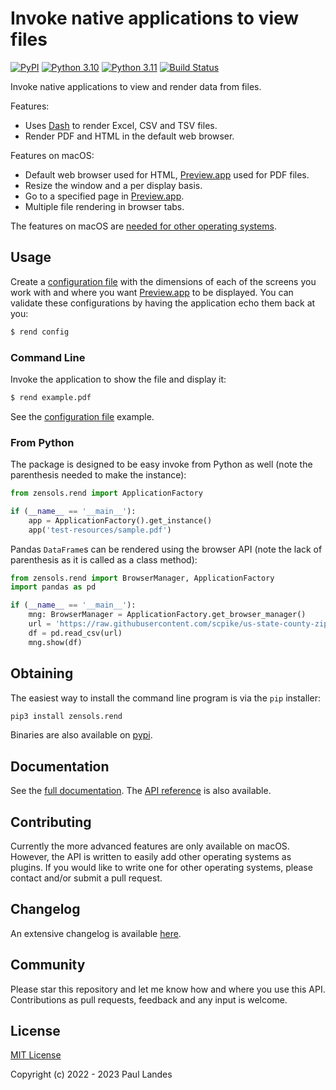 # Invoke native applications to view files

[![PyPI][pypi-badge]][pypi-link]
[![Python 3.10][python310-badge]][python310-link]
[![Python 3.11][python311-badge]][python311-link]
[![Build Status][build-badge]][build-link]

Invoke native applications to view and render data from files.

Features:
- Uses [Dash] to render Excel, CSV and TSV files.
- Render PDF and HTML in the default web browser.

Features on macOS:
- Default web browser used for HTML, [Preview.app] used for PDF files.
- Resize the window and a per display basis.
- Go to a specified page in [Preview.app].
- Multiple file rendering in browser tabs.

The features on macOS are [needed for other operating systems](#contributing).


## Usage

Create a [configuration file] with the dimensions of each of the screens you
work with and where you want [Preview.app] to be displayed.  You can validate
these configurations by having the application echo them back at you:

```bash
$ rend config
```


### Command Line

Invoke the application to show the file and display it:

```bash
$ rend example.pdf
```

See the [configuration file] example.


### From Python

The package is designed to be easy invoke from Python as well (note the
parenthesis needed to make the instance):
```python
from zensols.rend import ApplicationFactory

if (__name__ == '__main__'):
    app = ApplicationFactory().get_instance()
    app('test-resources/sample.pdf')
```

Pandas `DataFrame`s can be rendered using the browser API (note the lack of
parenthesis as it is called as a class method):
```python
from zensols.rend import BrowserManager, ApplicationFactory
import pandas as pd

if (__name__ == '__main__'):
    mng: BrowserManager = ApplicationFactory.get_browser_manager()
    url = 'https://raw.githubusercontent.com/scpike/us-state-county-zip/master/geo-data.csv'
    df = pd.read_csv(url)
    mng.show(df)
```


## Obtaining

The easiest way to install the command line program is via the `pip` installer:
```bash
pip3 install zensols.rend
```

Binaries are also available on [pypi].


## Documentation

See the [full documentation](https://plandes.github.io/rend/index.html).
The [API reference](https://plandes.github.io/rend/api.html) is also
available.


## Contributing

Currently the more advanced features are only available on macOS.  However, the
API is written to easily add other operating systems as plugins.  If you would
like to write one for other operating systems, please contact and/or submit a
pull request.


## Changelog

An extensive changelog is available [here](CHANGELOG.md).


## Community

Please star this repository and let me know how and where you use this API.
Contributions as pull requests, feedback and any input is welcome.


## License

[MIT License](LICENSE.md)

Copyright (c) 2022 - 2023 Paul Landes


<!-- links -->
[pypi]: https://pypi.org/project/zensols.rend/
[pypi-link]: https://pypi.python.org/pypi/zensols.rend
[pypi-badge]: https://img.shields.io/pypi/v/zensols.rend.svg
[python310-badge]: https://img.shields.io/badge/python-3.10-blue.svg
[python310-link]: https://www.python.org/downloads/release/python-3100
[python311-badge]: https://img.shields.io/badge/python-3.11-blue.svg
[python311-link]: https://www.python.org/downloads/release/python-3110
[build-badge]: https://github.com/plandes/rend/workflows/CI/badge.svg
[build-link]: https://github.com/plandes/rend/actions

[configuration file]: test-resources/rend.conf
[Dash]: https://plotly.com/dash/
[Preview.app]: https://en.wikipedia.org/wiki/Preview_(macOS)

